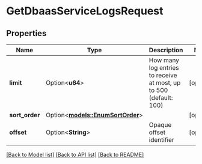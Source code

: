 # GetDbaasServiceLogsRequest

## Properties

Name | Type | Description | Notes
------------ | ------------- | ------------- | -------------
**limit** | Option<**u64**> | How many log entries to receive at most, up to 500 (default: 100) | [optional]
**sort_order** | Option<[**models::EnumSortOrder**](enum-sort-order.md)> |  | [optional]
**offset** | Option<**String**> | Opaque offset identifier | [optional]

[[Back to Model list]](../README.md#documentation-for-models) [[Back to API list]](../README.md#documentation-for-api-endpoints) [[Back to README]](../README.md)


